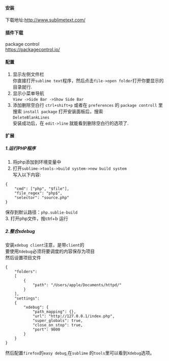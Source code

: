 #### 安装  
下载地址:http://www.sublimetext.com/  

#### 插件下载
package control  
https://packagecontrol.io/   

#### 配置  
1. 显示左侧文件栏  
你直接打开`sublime text`程序，然后点击`file->open folder`打开你要显示的目录就行.  
2. 显示小菜单导航  
`View ->Side Bar ->Show Side Bar`  
3. 添加删除空白行
`ctrl+shift+p`  或者在 `preferences` 的 `package controll` 里 搜索 `install package`
打开安装面板后，搜索  
`DeleteBlankLines`  
安装成功后，在 `edit->line` 就能看到删除空白行的选项了.  


#### 扩展
##### 1.运行PHP程序
1. 将php添加到环境变量中  
2. 打开`sublime->tools->build system->new build system`  
写入以下内容:
```
{
    "cmd": ["php", "$file"],
    "file_regex": "php$",
    "selector": "source.php"
}
```
保存到默认路径：`php.sublie-build`  
3. 打开php文件，按ctrl+b 运行

##### 2.整合xdebug
安装`xdebug client`注意，是带`client`的  
要使用`Xdebug`必须将要调度的内容保存为项目  
然后设置项目文件  
```
{
	"folders":
	[
		{
			"path": "/Users/apple/Documents/httpd/"
		}
	],
	"settings":
  	{
	    "xdebug": {
	  		"path_mapping": {},   
	  		"url": "http://127.0.0.1/index.php",
	  		"super_globals": true,
	  		"close_on_stop": true,
	  		"port": 9000   
	    }
  	}
}
```
然后配置`firefox`的`easy debug`,在`sublime` 的`tools`里可以看到`Xdebug`选项。  
